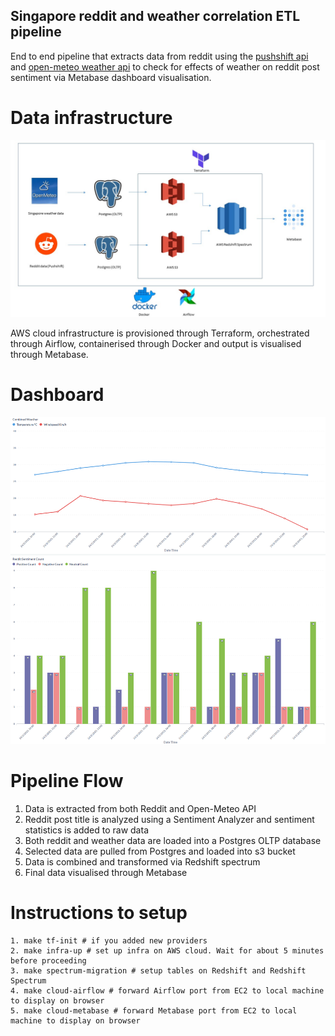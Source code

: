 ## Singapore reddit and weather correlation ETL pipeline

End to end pipeline that extracts data from reddit using the [pushshift api](https://github.com/pushshift/api) and [open-meteo weather api](https://open-meteo.com/en/docs) to check for effects of weather on reddit post sentiment via Metabase 
dashboard visualisation.



# Data infrastructure
![DE Infra](/assets/images/data_proj_flowchart.jpg)

AWS cloud infrastructure is provisioned through Terraform, orchestrated through Airflow, containerised through Docker and output is visualised through Metabase.

# Dashboard
![DE Infra](/assets/images/reddit_weather_dashboard.png)

# Pipeline Flow

1. Data is extracted from both Reddit and Open-Meteo API
2. Reddit post title is analyzed using a Sentiment Analyzer and sentiment statistics is added to raw data
3. Both reddit and weather data are loaded into a Postgres OLTP database
4. Selected data are pulled from Postgres and loaded into s3 bucket
5. Data is combined and transformed via Redshift spectrum
6. Final data visualised through Metabase

# Instructions to setup

```shell
1. make tf-init # if you added new providers
2. make infra-up # set up infra on AWS cloud. Wait for about 5 minutes before proceeding
3. make spectrum-migration # setup tables on Redshift and Redshift Spectrum
4. make cloud-airflow # forward Airflow port from EC2 to local machine to display on browser
5. make cloud-metabase # forward Metabase port from EC2 to local machine to display on browser